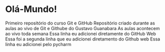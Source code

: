 # Olá-Mundo!
 Primeiro repositório do curso Git e GitHub
 Repositório criado durante as aulas ao vivo de Git e Githube do Gustavo Guanabara
 As aulas acontecem ao vivo toda semana
 Essa linha eu adicionei diretamente do GitHub Web
 Essa foi a segunda linha que eu adicionei diretamento do Github web
 Essa linha eu adicionei pelo pycharm
 